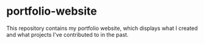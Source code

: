# portfolio-website
This repository contains my portfolio website, which displays what I created and what projects I've contributed to in the past.
